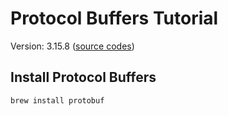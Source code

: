 Protocol Buffers Tutorial
===

Version: 3.15.8 ([source codes](https://github.com/protocolbuffers/protobuf/archive/refs/tags/v3.15.8.zip))

## Install Protocol Buffers

```bash
brew install protobuf
```
